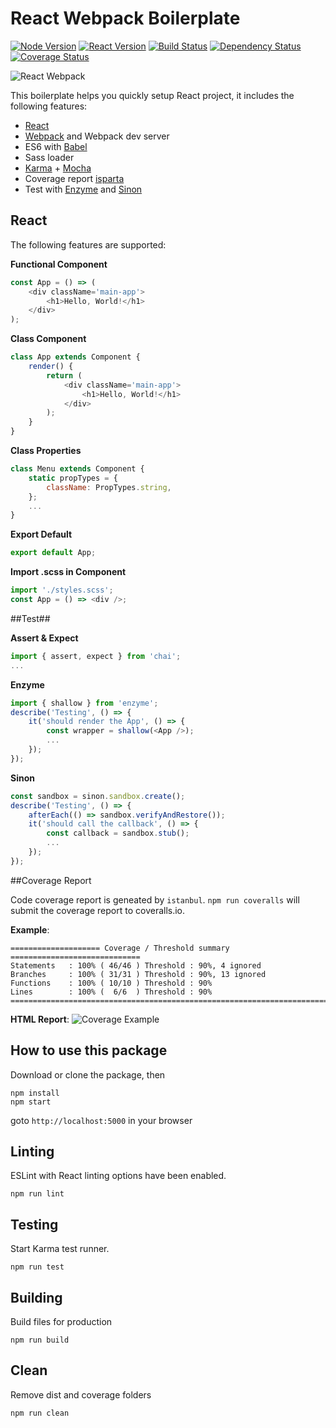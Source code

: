 # React Webpack Boilerplate

[![Node Version](https://img.shields.io/badge/node-v4.4.2-orange.svg)](https://img.shields.io/badge/node-v4.4.2-orange.svg)
[![React Version](https://img.shields.io/badge/react-v15.1.x-blue.svg)](https://img.shields.io/badge/react-v15.1.x-blue.svg)
[![Build Status](https://travis-ci.org/jeantimex/react-webpack-boilerplate.svg?branch=master)](https://travis-ci.org/jeantimex/react-webpack-boilerplate)
[![Dependency Status](https://david-dm.org/jeantimex/react-webpack-boilerplate.svg)](https://david-dm.org/jeantimex/react-webpack-boilerplate)
[![Coverage Status](https://coveralls.io/repos/github/jeantimex/react-webpack-boilerplate/badge.svg?branch=master)](https://coveralls.io/github/jeantimex/react-webpack-boilerplate?branch=master)

![React Webpack](http://jinandsu.net/react-webpack-boilerplate/react-webpack-boilerplate.png)

This boilerplate helps you quickly setup React project, it includes the following features:

- [React](https://facebook.github.io/react/)
- [Webpack](https://webpack.github.io/) and Webpack dev server
- ES6 with [Babel](https://babeljs.io/)
- Sass loader
- [Karma](https://karma-runner.github.io/1.0/index.html) + [Mocha](https://mochajs.org/)
- Coverage report [isparta](https://github.com/douglasduteil/isparta)
- Test with [Enzyme](https://github.com/airbnb/enzyme) and [Sinon](http://sinonjs.org/)

## React

The following features are supported:

**Functional Component**
```javascript
const App = () => (
    <div className='main-app'>
        <h1>Hello, World!</h1>
    </div>
);
```
 
**Class Component**
```javascript
class App extends Component {
    render() {
        return (
            <div className='main-app'>
                <h1>Hello, World!</h1>
            </div>
        );
    }
}
```
 
**Class Properties**
```javascript
class Menu extends Component {
    static propTypes = {
        className: PropTypes.string,
    };
    ...
}
```

**Export Default**
```javascript
export default App;
```

**Import .scss in Component**
```javascript
import './styles.scss';
const App = () => <div />;
```

##Test##

**Assert & Expect**
```javascript
import { assert, expect } from 'chai';
...
```

**Enzyme**
```javascript
import { shallow } from 'enzyme';
describe('Testing', () => {
    it('should render the App', () => {
        const wrapper = shallow(<App />);
        ...
    });
});
```

**Sinon**
```javascript
const sandbox = sinon.sandbox.create();
describe('Testing', () => {
    afterEach(() => sandbox.verifyAndRestore());
    it('should call the callback', () => {
        const callback = sandbox.stub();
        ...
    });
});
```

##Coverage Report

Code coverage report is geneated by `istanbul`. `npm run coveralls` will submit the coverage report to coveralls.io.

**Example**:
```
==================== Coverage / Threshold summary =============================
Statements   : 100% ( 46/46 ) Threshold : 90%, 4 ignored
Branches     : 100% ( 31/31 ) Threshold : 90%, 13 ignored
Functions    : 100% ( 10/10 ) Threshold : 90%
Lines        : 100% (  6/6  ) Threshold : 90%
================================================================================
```

**HTML Report**:
![Coverage Example](http://jinandsu.net/react-webpack-boilerplate/coverage-example.png)

## How to use this package
Download or clone the package, then
```
npm install
npm start
```
goto `http://localhost:5000` in your browser

## Linting
ESLint with React linting options have been enabled.
```
npm run lint
```

## Testing
Start Karma test runner.
```
npm run test
```

## Building
Build files for production
```
npm run build
```

## Clean
Remove dist and coverage folders
```
npm run clean
```

